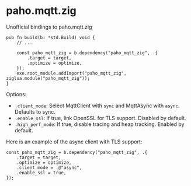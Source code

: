 # paho.mqtt.zig
Unofficial bindings to paho.mqtt.zig

```zig
pub fn build(b: *std.Build) void {
    // ...

    const paho_mqtt_zig = b.dependency("paho_mqtt_zig", .{
        .target = target,
        .optimize = optimize,
    });
    exe.root_module.addImport("paho_mqtt_zig", ziglua.module("paho_mqtt_zig"));
}
```

Options:
- `.client_mode`: Select MqttClient with `sync` and MqttAsync with `async`. Defaults to sync.
- `.enable_ssl`: If true, link OpenSSL for TLS support. Disabled by default.
- `.high_perf_mode`: If true, disable tracing and heap tracking. Enabled by default.

Here is an example of the async client with TLS support:
```zig
const paho_mqtt_zig = b.dependency("paho_mqtt_zig", .{
    .target = target,
    .optimize = optimize,
    .client_mode = .@"async",
    .enable_ssl = true,
});
```

